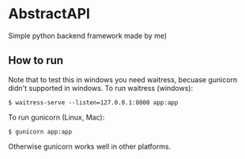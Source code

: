 # AbstractAPI
Simple python backend framework made by me)
<br />

## How to run
Note that to test this in windows you need waitress, becuase gunicorn didn't supported in windows.
To run waitress (windows):
  
```shell
$ waitress-serve --listen=127.0.0.1:8000 app:app
```

To run gunicorn (Linux, Mac):
```shell
$ gunicorn app:app
```
Otherwise gunicorn works well in other platforms.
